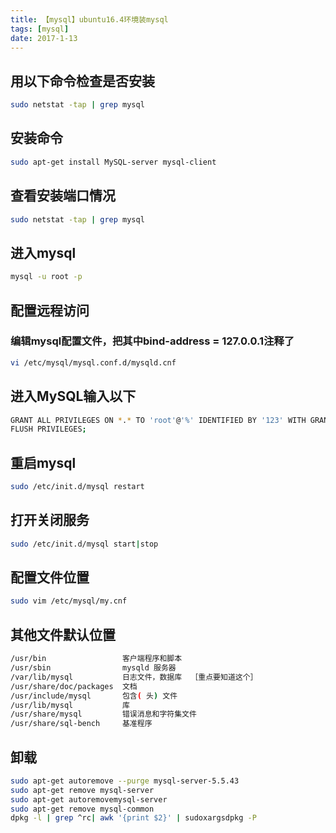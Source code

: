 ```yaml
---
title: 【mysql】ubuntu16.4环境装mysql
tags: [mysql]
date: 2017-1-13
---
```

## 用以下命令检查是否安装
```bash
sudo netstat -tap | grep mysql
```
## 安装命令
```bash
sudo apt-get install MySQL-server mysql-client
```
## 查看安装端口情况
```bash
sudo netstat -tap | grep mysql
```
## 进入mysql

```bash
mysql -u root -p
```
## 配置远程访问
###  编辑mysql配置文件，把其中bind-address = 127.0.0.1注释了

```bash
vi /etc/mysql/mysql.conf.d/mysqld.cnf 
```
## 进入MySQL输入以下

```bash
GRANT ALL PRIVILEGES ON *.* TO 'root'@'%' IDENTIFIED BY '123' WITH GRANT OPTION;
FLUSH PRIVILEGES;
```
## 重启mysql
```bash
sudo /etc/init.d/mysql restart
```

## 打开关闭服务
```bash
sudo /etc/init.d/mysql start|stop
```

## 配置文件位置
```bash
sudo vim /etc/mysql/my.cnf
```

## 其他文件默认位置
```bash
/usr/bin                 客户端程序和脚本  
/usr/sbin                mysqld 服务器  
/var/lib/mysql           日志文件，数据库  ［重点要知道这个］  
/usr/share/doc/packages  文档  
/usr/include/mysql       包含( 头) 文件  
/usr/lib/mysql           库  
/usr/share/mysql         错误消息和字符集文件  
/usr/share/sql-bench     基准程序  
```

## 卸载

```bash
sudo apt-get autoremove --purge mysql-server-5.5.43  
sudo apt-get remove mysql-server  
sudo apt-get autoremovemysql-server  
sudo apt-get remove mysql-common  
dpkg -l | grep ^rc| awk '{print $2}' | sudoxargsdpkg -P  
```